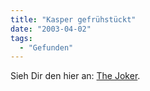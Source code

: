 ```yaml
---
title: "Kasper gefrühstückt"
date: "2003-04-02"
tags:
  - "Gefunden"
---
```


Sieh Dir den hier an: [The Joker](http://www.netswarm.net/joker.html "The Joker").
